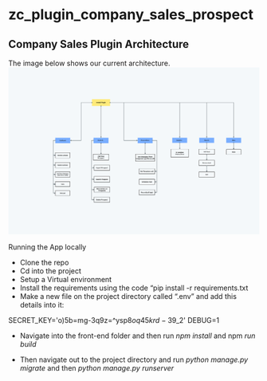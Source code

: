 # zc_plugin_company_sales_prospect

## Company Sales Plugin Architecture

The image below shows our current architecture.
![Company Sales Plugin Architecture](architecture.png?raw=true "Company Sales Plugin Architecture")

Running the App locally

- Clone the repo 
- Cd into the project
- Setup a Virtual environment
- Install the requirements using the code “pip install -r requirements.txt
- Make a new file on the project directory called “.env” and add this details into it:
 
SECRET_KEY='o)5b=mg-3q9z=^ysp8$oq45krd-39%un6@i@j2yk0_jvkyq$_2'
DEBUG=1

- Navigate into the front-end folder and then run *npm install* and npm *run build*

- Then navigate out to the project directory and run *python manage.py migrate* and then *python manage.py runserver*



